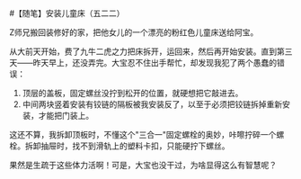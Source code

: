 #【随笔】安装儿童床（五二二）

Z师兄搬回装修好的家，把他女儿的一个漂亮的粉红色儿童床送给阿宝。

从大前天开始，费了九牛二虎之力把床拆开，运回来，然后再开始安装。直到第三天——昨天早上，还没弄完。大宝忍不住出手帮忙，却发现我犯了两个愚蠢的错误：

1. 顶层的盖板，固定螺丝没拧到松开的位置，就硬想把它敲进去。
2. 中间两块竖着安装有铰链的隔板被我安装反了，以至于必须把铰链拆掉重新安装，才能把门装上。

这还不算，我拆卸顶板时，不懂这个"三合一"固定螺栓的奥妙，咔嚓拧碎一个螺栓。拆卸抽屉时，找不到滑轨上的塑料卡扣，只能硬拧下螺丝。

果然是生疏于这些体力活啊！可是，大宝也没干过，为啥显得这么有智慧呢？
